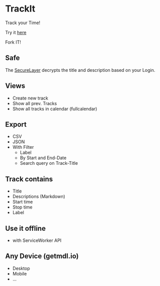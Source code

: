 # TrackIt
Track your Time!

Try it [here](https://track.progs.top/)

Fork IT!

## Safe
The [SecureLayer](https://atmospherejs.com/mulian/secure-layer) decrypts the title and description based on your Login.

## Views
* Create new track
* Show all prev. Tracks
* Show all tracks in calendar (fullcalendar)

## Export
* CSV
* JSON
* With Filter
  - Label
  - By Start and End-Date
  - Search query on Track-Title

## Track contains
* Title
* Descriptions (Markdown)
* Start time
* Stop time
* Label

## Use it offline
* with ServiceWorker API

## Any Device (getmdl.io)
* Desktop
* Mobile
* ...
